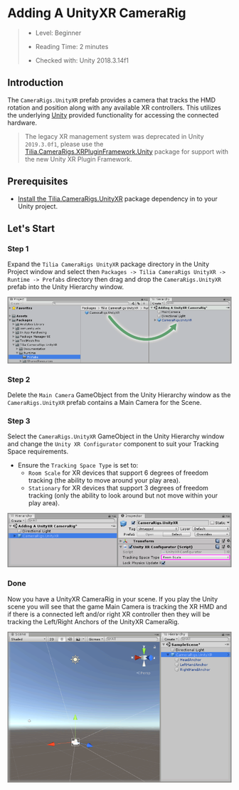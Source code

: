 # Adding A UnityXR CameraRig

> * Level: Beginner
>
> * Reading Time: 2 minutes
>
> * Checked with: Unity 2018.3.14f1

## Introduction

The `CameraRigs.UnityXR` prefab provides a camera that tracks the HMD rotation and position along with any available XR controllers. This utilizes the underlying [Unity] provided functionality for accessing the connected hardware.

> The legacy XR management system was deprecated in Unity `2019.3.0f1`, please use the [Tilia.CameraRigs.XRPluginFramework.Unity] package for support with the new Unity XR Plugin Framework.

## Prerequisites

* [Install the Tilia.CameraRigs.UnityXR] package dependency in to your Unity project.

## Let's Start

### Step 1

Expand the `Tilia CameraRigs UnityXR` package directory in the Unity Project window and select then `Packages -> Tilia CameraRigs UnityXR -> Runtime -> Prefabs` directory then drag and drop the `CameraRigs.UnityXR` prefab into the Unity Hierarchy window.

![Adding Prefab To Scene](assets/images/AddingPrefabToScene.png)

### Step 2

Delete the `Main Camera` GameObject from the Unity Hierarchy window as the `CameraRigs.UnityXR` prefab contains a Main Camera for the Scene.

### Step 3

Select the `CameraRigs.UnityXR` GameObject in the Unity Hierarchy window and change the `Unity XR Configurator` component to suit your Tracking Space requirements.

* Ensure the `Tracking Space Type` is set to:
  * `Room Scale` for XR devices that support 6 degrees of freedom tracking (the ability to move around your play area).
  * `Stationary` for XR devices that support 3 degrees of freedom tracking (only the ability to look around but not move within your play area).

![Configure Tracking Space Type](assets/images/ConfigureTrackingSpaceType.png)

### Done

Now you have a UnityXR CameraRig in your scene. If you play the Unity scene you will see that the game Main Camera is tracking the XR HMD and if there is a connected left and/or right XR controller then they will be tracking the Left/Right Anchors of the UnityXR CameraRig.

![Prefab In Scene](assets/images/PrefabInScene.png)

[Install the Tilia.CameraRigs.UnityXR]: ../Installation/README.md
[Unity]: https://unity3d.com/
[Tilia.CameraRigs.XRPluginFramework.Unity]: https://github.com/ExtendRealityLtd/Tilia.CameraRigs.XRPluginFramework.Unity